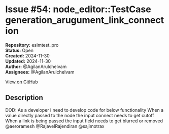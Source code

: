 # Issue #54: node_editor::TestCase generation_arugument_link_connection

**Repository:** esimtest_pro  
**Status:** Open  
**Created:** 2024-11-30  
**Updated:** 2024-11-30  
**Author:** @AgilanArulchelvam  
**Assignees:** @AgilanArulchelvam  

[View on GitHub](https://github.com/Simtestlab/esimtest_pro/issues/54)

## Description

DOD:
As a developer i need to develop code for below functionality 
When a value directly passed to the node the input connect needs to get cutoff
When a link is being passed the input field needs to get blurred or  removed @aeroramesh @RajavelRajendiran @sajimotrax 